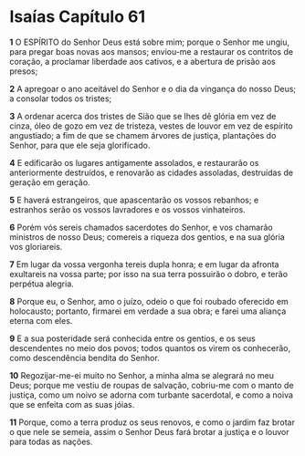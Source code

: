 # Isaías Capítulo 61

**1** 	O ESPÍRITO do Senhor Deus está sobre mim; porque o Senhor me ungiu, para pregar boas novas aos mansos; enviou-me a restaurar os contritos de coração, a proclamar liberdade aos cativos, e a abertura de prisão aos presos;

**2** 	A apregoar o ano aceitável do Senhor e o dia da vingança do nosso Deus; a consolar todos os tristes;

**3** 	A ordenar acerca dos tristes de Sião que se lhes dê glória em vez de cinza, óleo de gozo em vez de tristeza, vestes de louvor em vez de espírito angustiado; a fim de que se chamem árvores de justiça, plantações do Senhor, para que ele seja glorificado.

**4** 	E edificarão os lugares antigamente assolados, e restaurarão os anteriormente destruídos, e renovarão as cidades assoladas, destruídas de geração em geração.

**5** 	E haverá estrangeiros, que apascentarão os vossos rebanhos; e estranhos serão os vossos lavradores e os vossos vinhateiros.

**6** 	Porém vós sereis chamados sacerdotes do Senhor, e vos chamarão ministros de nosso Deus; comereis a riqueza dos gentios, e na sua glória vos gloriareis.

**7** 	Em lugar da vossa vergonha tereis dupla honra; e em lugar da afronta exultareis na vossa parte; por isso na sua terra possuirão o dobro, e terão perpétua alegria.

**8** 	Porque eu, o Senhor, amo o juízo, odeio o que foi roubado oferecido em holocausto; portanto, firmarei em verdade a sua obra; e farei uma aliança eterna com eles.

**9** 	E a sua posteridade será conhecida entre os gentios, e os seus descendentes no meio dos povos; todos quantos os virem os conhecerão, como descendência bendita do Senhor.

**10** 	Regozijar-me-ei muito no Senhor, a minha alma se alegrará no meu Deus; porque me vestiu de roupas de salvação, cobriu-me com o manto de justiça, como um noivo se adorna com turbante sacerdotal, e como a noiva que se enfeita com as suas jóias.

**11** 	Porque, como a terra produz os seus renovos, e como o jardim faz brotar o que nele se semeia, assim o Senhor Deus fará brotar a justiça e o louvor para todas as nações.

